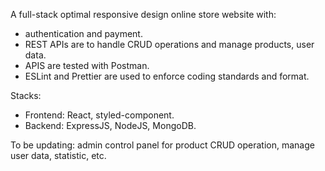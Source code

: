 A full-stack optimal responsive design online store website with:
- authentication and payment.
- REST APIs are to handle CRUD operations and manage products, user data.
- APIS are tested with Postman.
- ESLint and Prettier are used to enforce coding standards and format.

Stacks:
- Frontend: React, styled-component.
- Backend: ExpressJS, NodeJS, MongoDB.

To be updating: admin control panel for product CRUD operation, manage user data, statistic, etc.
